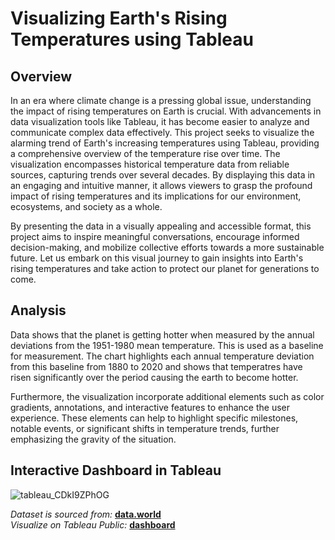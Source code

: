 # Visualizing Earth's Rising Temperatures using Tableau


## Overview
In an era where climate change is a pressing global issue, understanding the impact of rising temperatures on Earth is crucial. With advancements in data visualization tools like Tableau, it has become easier to analyze and communicate complex data effectively. This project seeks to visualize the alarming trend of Earth's increasing temperatures using Tableau, providing a comprehensive overview of the temperature rise over time. The visualization encompasses historical temperature data from reliable sources, capturing trends over several decades. By displaying this data in an engaging and intuitive manner, it allows viewers to grasp the profound impact of rising temperatures and its implications for our environment, ecosystems, and society as a whole.

By presenting the data in a visually appealing and accessible format, this project aims to inspire meaningful conversations, encourage informed decision-making, and mobilize collective efforts towards a more sustainable future. Let us embark on this visual journey to gain insights into Earth's rising temperatures and take action to protect our planet for generations to come.
<br>

## Analysis
Data shows that the planet is getting hotter when measured by the annual deviations from the 1951-1980 mean temperature. This is used as a baseline for measurement. The chart highlights each annual temperature deviation from this baseline from 1880 to 2020 and shows that temperatres have risen significantly over the period causing the earth to become hotter.

Furthermore, the visualization incorporate additional elements such as color gradients, annotations, and interactive features to enhance the user experience. These elements can help to highlight specific milestones, notable events, or significant shifts in temperature trends, further emphasizing the gravity of the situation.


## Interactive Dashboard in Tableau 

![tableau_CDkI9ZPhOG](https://github.com/AbhikritiMoti/Earths-Temperature-on-the-Rise/assets/73769937/8a0b65f0-54be-48e7-866a-b117ffc2fbb3)

*Dataset is sourced from:* **[data.world](https://data.world/makeovermonday/2021w3)**<br />
*Visualize on Tableau Public:* **[dashboard](https://public.tableau.com/views/EarthsTemperatureontheRise/Dashboard?:language=en-US&:display_count=n&:origin=viz_share_link)**<br />


